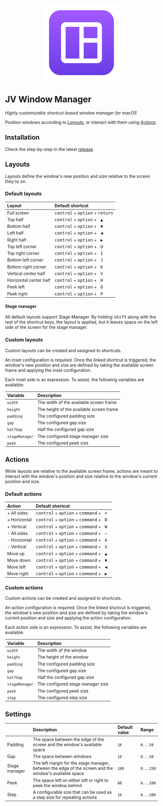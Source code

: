 <p align="center">
  <img src="JVWindowManager/Assets.xcassets/AppIcon.appiconset/256x256.png">
</p>

# JV Window Manager

_Highly customizable shortcut-based window manager for macOS_

Position windows according to [_Layouts_](#layouts), or interact with them using [_Actions_](#actions).

## Installation

Check the step-by-step in the latest [release](https://github.com/JGhignatti/JVWindowManager/releases).

## Layouts

Layouts define the window's new position and size relative to the screen they're on.

### Default layouts

| Layout                 | Default shortcut                                                  |
| :--------------------- | :---------------------------------------------------------------- |
| Full screen            | <kbd>control</kbd> + <kbd>option</kbd> + <kbd>return</kbd>        |
| Top half               | <kbd>control</kbd> + <kbd>option</kbd> + <kbd>&nbsp;▲&nbsp;</kbd> |
| Bottom half            | <kbd>control</kbd> + <kbd>option</kbd> + <kbd>&nbsp;▼&nbsp;</kbd> |
| Left half              | <kbd>control</kbd> + <kbd>option</kbd> + <kbd>&nbsp;◀&nbsp;</kbd> |
| Right half             | <kbd>control</kbd> + <kbd>option</kbd> + <kbd>&nbsp;▶&nbsp;</kbd> |
| Top left corner        | <kbd>control</kbd> + <kbd>option</kbd> + <kbd>&nbsp;U&nbsp;</kbd> |
| Top right corner       | <kbd>control</kbd> + <kbd>option</kbd> + <kbd>&nbsp;I&nbsp;</kbd> |
| Bottom left corner     | <kbd>control</kbd> + <kbd>option</kbd> + <kbd>&nbsp;J&nbsp;</kbd> |
| Bottom right corner    | <kbd>control</kbd> + <kbd>option</kbd> + <kbd>&nbsp;K&nbsp;</kbd> |
| Vertical center half   | <kbd>control</kbd> + <kbd>option</kbd> + <kbd>&nbsp;V&nbsp;</kbd> |
| Horizontal center half | <kbd>control</kbd> + <kbd>option</kbd> + <kbd>&nbsp;H&nbsp;</kbd> |
| Peek left              | <kbd>control</kbd> + <kbd>option</kbd> + <kbd>&nbsp;O&nbsp;</kbd> |
| Peek right             | <kbd>control</kbd> + <kbd>option</kbd> + <kbd>&nbsp;P&nbsp;</kbd> |

#### Stage manager

All default layouts support Stage Manager. By holding <kbd>shift</kbd> along with the rest of the shortcut keys, the layout is applied, but it leaves space on the left side of the screen for the stage manager.

### Custom layouts

Custom layouts can be created and assigned to shortcuts.

An inset configuration is required. Once the linked shortcut is triggered, the window's new position and size are defined by taking the available screen frame and applying the inset configuration.

Each inset side is an expression. To assist, the following variables are available:

| Variable       | Description                              |
| :------------- | :--------------------------------------- |
| `width`        | The width of the available screen frame  |
| `height`       | The height of the available screen frame |
| `padding`      | The configured padding size              |
| `gap`          | The configured gap size                  |
| `halfGap`      | Half the configured gap size             |
| `stageManager` | The configured stage manager size        |
| `peek`         | The configured peek size                 |

## Actions

While layouts are relative to the available screen frame, actions are meant to interact with the window's position and size relative to the window's current position and size.

### Default actions

| Action       | Default shortcut                                                                       |
| :----------- | :------------------------------------------------------------------------------------- |
| + All sides  | <kbd>control</kbd> + <kbd>option</kbd> + <kbd>command</kbd> + <kbd>&nbsp;=&nbsp;</kbd> |
| + Horizontal | <kbd>control</kbd> + <kbd>option</kbd> + <kbd>command</kbd> + <kbd>&nbsp;D&nbsp;</kbd> |
| + Vertical   | <kbd>control</kbd> + <kbd>option</kbd> + <kbd>command</kbd> + <kbd>&nbsp;W&nbsp;</kbd> |
| - All sides  | <kbd>control</kbd> + <kbd>option</kbd> + <kbd>command</kbd> + <kbd>&nbsp;–&nbsp;</kbd> |
| - Horizontal | <kbd>control</kbd> + <kbd>option</kbd> + <kbd>command</kbd> + <kbd>&nbsp;A&nbsp;</kbd> |
| - Vertical   | <kbd>control</kbd> + <kbd>option</kbd> + <kbd>command</kbd> + <kbd>&nbsp;S&nbsp;</kbd> |
| Move up      | <kbd>control</kbd> + <kbd>option</kbd> + <kbd>command</kbd> + <kbd>&nbsp;▲&nbsp;</kbd> |
| Move down    | <kbd>control</kbd> + <kbd>option</kbd> + <kbd>command</kbd> + <kbd>&nbsp;▼&nbsp;</kbd> |
| Move left    | <kbd>control</kbd> + <kbd>option</kbd> + <kbd>command</kbd> + <kbd>&nbsp;◀&nbsp;</kbd> |
| Move right   | <kbd>control</kbd> + <kbd>option</kbd> + <kbd>command</kbd> + <kbd>&nbsp;▶&nbsp;</kbd> |

### Custom actions

Custom actions can be created and assigned to shortcuts.

An action configuration is required. Once the linked shortcut is triggered, the window's new position and size are defined by taking the window's current position and size and applying the action configuration.

Each action side is an expression. To assist, the following variables are available:

| Variable       | Description                       |
| :------------- | :-------------------------------- |
| `width`        | The width of the window           |
| `height`       | The height of the window          |
| `padding`      | The configured padding size       |
| `gap`          | The configured gap size           |
| `halfGap`      | Half the configured gap size      |
| `stageManager` | The configured stage manager size |
| `peek`         | The configured peek size          |
| `step`         | The configured step size          |

## Settings

|               | Description                                                                                            | Default value | Range     |
| :------------ | :----------------------------------------------------------------------------------------------------- | :------------ | :-------- |
| Padding       | The space between the edge of the screen and the window's available space                              | `16`          | `0...50`  |
| Gap           | The space between windows                                                                              | `16`          | `0...50`  |
| Stage manager | The left margin for the stage manager, between the edge of the screen and the window's available space | `180`         | `0...250` |
| Peek          | The space left on either left or right to peek the window behind                                       | `80`          | `0...100` |
| Step          | A configurable size that can be used as a step size for repeating actions                              | `16`          | `0...200` |
